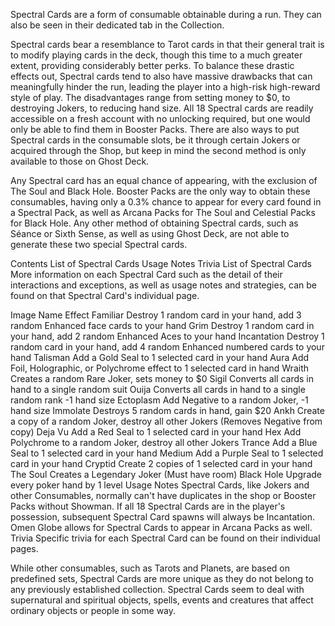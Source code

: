 Spectral Cards are a form of consumable obtainable during a run. They can also be seen in their dedicated tab in the Collection.

Spectral cards bear a resemblance to Tarot cards in that their general trait is to modify playing cards in the deck, though this time to a much greater extent, providing considerably better perks. To balance these drastic effects out, Spectral cards tend to also have massive drawbacks that can meaningfully hinder the run, leading the player into a high-risk high-reward style of play. The disadvantages range from setting money to $0, to destroying Jokers, to reducing hand size. All 18 Spectral cards are readily accessible on a fresh account with no unlocking required, but one would only be able to find them in Booster Packs. There are also ways to put Spectral cards in the consumable slots, be it through certain Jokers or acquired through the Shop, but keep in mind the second method is only available to those on  Ghost Deck.

Any Spectral card has an equal chance of appearing, with the exclusion of  The Soul and  Black Hole. Booster Packs are the only way to obtain these consumables, having only a 0.3% chance to appear for every card found in a Spectral Pack, as well as Arcana Packs for The Soul and Celestial Packs for Black Hole. Any other method of obtaining Spectral cards, such as  Séance or  Sixth Sense, as well as using  Ghost Deck, are not able to generate these two special Spectral cards.


Contents
List of Spectral Cards
Usage Notes
Trivia
List of Spectral Cards
More information on each Spectral Card such as the detail of their interactions and exceptions, as well as usage notes and strategies, can be found on that Spectral Card's individual page.

Image	Name	Effect
	Familiar	Destroy 1 random card in your hand, add 3 random Enhanced face cards to your hand
	Grim	Destroy 1 random card in your hand, add 2 random Enhanced Aces to your hand
	Incantation	Destroy 1 random card in your hand, add 4 random Enhanced numbered cards to your hand
	Talisman	Add a Gold Seal to 1 selected card in your hand
	Aura	Add Foil, Holographic, or Polychrome effect to 1 selected card in hand
	Wraith	Creates a random Rare Joker, sets money to $0
	Sigil	Converts all cards in hand to a single random suit
	Ouija	Converts all cards in hand to a single random rank
-1 hand size
	Ectoplasm	Add Negative to a random Joker, -1 hand size
	Immolate	Destroys 5 random cards in hand, gain $20
	Ankh	Create a copy of a random Joker, destroy all other Jokers
(Removes Negative from copy)
	Deja Vu	Add a Red Seal to 1 selected card in your hand
	Hex	Add Polychrome to a random Joker, destroy all other Jokers
	Trance	Add a Blue Seal to 1 selected card in your hand
	Medium	Add a Purple Seal to 1 selected card in your hand
	Cryptid	Create 2 copies of 1 selected card in your hand
	The Soul	Creates a Legendary Joker
(Must have room)
	Black Hole	Upgrade every poker hand by 1 level
Usage Notes
Spectral Cards, like Jokers and other Consumables, normally can't have duplicates in the shop or Booster Packs without  Showman. If all 18 Spectral Cards are in the player's possession, subsequent Spectral Card spawns will always be  Incantation.
 Omen Globe allows for Spectral Cards to appear in Arcana Packs as well.
Trivia
Specific trivia for each Spectral Card can be found on their individual pages.

While other consumables, such as Tarots and Planets, are based on predefined sets, Spectral Cards are more unique as they do not belong to any previously established collection.
Spectral Cards seem to deal with supernatural and spiritual objects, spells, events and creatures that affect ordinary objects or people in some way.